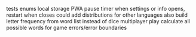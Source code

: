 tests
enums
local storage
PWA
pause timer when settings or info opens, restart when closes
could add distributions for other languages also
build letter frequency from word list instead of dice
multiplayer play
calculate all possible words for game
errors/error boundaries